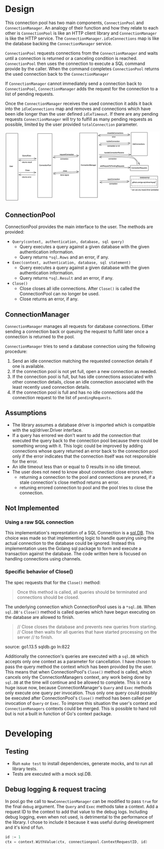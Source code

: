 # Design

This connection pool has two main components, `ConnectionPool` and `ConnectionManager`. An analogy
of their function and how they relate to each other is `ConnectionPool` is like an HTTP client 
library and  `ConnectionManager` is like the HTTP service. The `ConnectionManager.idleConnections` 
map is like the database backing the `ConnectionManager` service. 

`ConnectionPool` requests connections from the `ConnectionManager`
and waits until a connection is returned or a canceling condition is reached. `ConnectionPool` then 
uses the connection to execute a SQL command provide by the caller. When the command completes
`ConnectionPool` returns the used connection back to the `ConnectionManager`

If `ConnectionManager` cannot immediately send a connection back to `ConnectionPool`, 
`ConnectionManager` adds the request for the connection to a list of pending requests.

Once the `ConnectionManager` receives the used connection it adds it back into the `idleConnections`
map and removes and connections which have been idle longer than the user defined `idleTimeout`. 
If there are any pending requests `ConnectionManager` will try to fulfill as many pending requests
as possible, limited by the user provided `totalConnection` parameter.

<img src="diagram.png" alt-text="design diagram" /> 

## ConnectionPool 
ConnectionPool provides the main interface to the user. The methods are provided:
- `Query(context, authentication, database, sql query)`
  - Query executes a query against a given database with the given authentication information.
  - Query returns `*sql.Rows` and an error, if any.
- `Exec(context, authentication, database, sql statement)`
  - Query executes a query against a given database with the given authentication information.
  - Query returns `*sql.Result` and an error, if any.
- `Close()`
  - Close closes all idle connections. After `Close()` is called the ConnectionPool can no longer be 
    used.
  - Close returns an error, if any.

## ConnectionManager
`ConnectionManager` manages all requests for database connections. Either sending a connection back
or queuing the request to fulfill later once a connection is returned to the pool.

`ConnectionManager` tries to send a database connection using the following procedure:
1. Send an idle connection matching the requested connection details if one is available.
2. If the connection pool is not yet full, open a new connection as needed.
3. If the connection pool is full, but has idle connections associated with other connection 
   details, close an idle connection associated with the least recently used connection details.
4. If the connection pool is full and has no idle connections add the connection request to the
   list of `pendingRequests`.

## Assumptions
- The library assumes a database driver is imported which is compatible with the sql/driver.Driver 
  interface.
- If a query has errored we don't want to add the connection that executed the query back to the 
  connection pool because there could be something wrong with it. This logic could be improved by
  adding connections whose query returned an error back to the connection pool only if the error 
  indicates that the connection itself was not responsible for the error.
- An idle timeout less than or equal to 0 results in no idle timeout.
- The user does not need to know about connection close errors when:
  - returning a connection to the pool and connections are pruned, if a stale connection's close 
    method returns an error.
  - retuning errored connection to pool and the pool tries to close the connection.

## Not Implemented
### Using a raw SQL connection
This implementation's represntation of a SQL Connection is a [sql.DB](https://golang.org/pkg/database/sql/#DB). This choice was made so that implementing logic to handle querying using the actual connection to the database could be ignored. Instead this implementation uses the Golang sql package to form and execute a transaction against the database. The code written here is focused on handling connections using channels.

### Specific behavior of Close()
The spec requests that for the `Close()` method: 
> Once this method is called, all queries should be terminated and connections should be closed.

The underlying connection which ConnectionPool uses is a `*sql.DB`. When `sql.DB's` `Close()` method 
is called queries which have begun executing on the database are allowed to finish.

> // Close closes the database and prevents new queries from starting.
// Close then waits for all queries that have started processing on the server
// to finish.

source: go1.13.5 sqldb.go ln:822  

Additionally the connection's queries are executed with a `sql.DB` which accepts only one context
as a parameter for cancellation. I have chosen to pass the query method the context which has been 
provided by the user. This means that when ConnectionPool's `Close()` method is  called, which 
cancels only the ConnectionManagers context, any work being done by `sql.DB` at the time will 
continue and be allowed to complete. This is not a huge issue now, because ConnectionManager's
`Query`  and `Exec` methods only execute one query per invocation. Thus only one query could 
possibly be executed after ConnectionPool's `Close()` method has been called per invocation of 
`Query` or `Exec`. To improve this situation the user's context and `ConnectionManagers` contexts
could be merged. This is possible to hand roll but is not a built in function of Go's context
package.

# Developing
## Testing
- Run `make test` to install dependencies, generate mocks, and to run all library tests. 
- Tests are executed with a mock sql.DB.

## Debug logging & request tracing
In pool.go the call to `NewConnectionManager` can be modified to pass `true` for the final `debug`
argument.
The `Query` and `Exec` methods take a context. Add a request ID to the context to add that value
to the debug logs. Including debug logging, even when not used, is detrimental to the performance of
the library. I chose to include it because it was useful during development and it's kind of fun.
```go
id := 1
ctx = context.WithValue(ctx, connectionpool.ContextRequestID, id)
```

